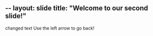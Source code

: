 --
layout: slide
title: "Welcome to our second slide!"
---
changed text
Use the left arrow to go back!
